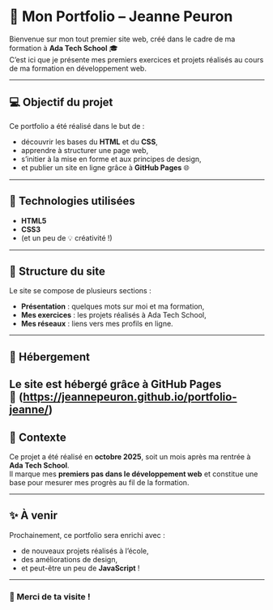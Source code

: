 # 🌸 Mon Portfolio – Jeanne Peuron

Bienvenue sur mon tout premier site web, créé dans le cadre de ma formation à **Ada Tech School** 🎓  
C’est ici que je présente mes premiers exercices et projets réalisés au cours de ma formation en développement web.

---

## 💻 Objectif du projet

Ce portfolio a été réalisé dans le but de :
- découvrir les bases du **HTML** et du **CSS**,  
- apprendre à structurer une page web,  
- s’initier à la mise en forme et aux principes de design,  
- et publier un site en ligne grâce à **GitHub Pages** 🌐

---

## 🧠 Technologies utilisées

- **HTML5**
- **CSS3**
- (et un peu de 💡 créativité !)

---

## 🧱 Structure du site

Le site se compose de plusieurs sections :
- **Présentation** : quelques mots sur moi et ma formation,
- **Mes exercices** : les projets réalisés à Ada Tech School,
- **Mes réseaux** : liens vers mes profils en ligne.

---

## 🚀 Hébergement

Le site est hébergé grâce à **GitHub Pages**  
🔗 (https://jeannepeuron.github.io/portfolio-jeanne/)
---

## 📆 Contexte

Ce projet a été réalisé en **octobre 2025**, soit un mois après ma rentrée à **Ada Tech School**.  
Il marque mes **premiers pas dans le développement web** et constitue une base pour mesurer mes progrès au fil de la formation.

---

## ✨ À venir

Prochainement, ce portfolio sera enrichi avec :
- de nouveaux projets réalisés à l’école,
- des améliorations de design,
- et peut-être un peu de **JavaScript** !

---

### 👋 Merci de ta visite !

